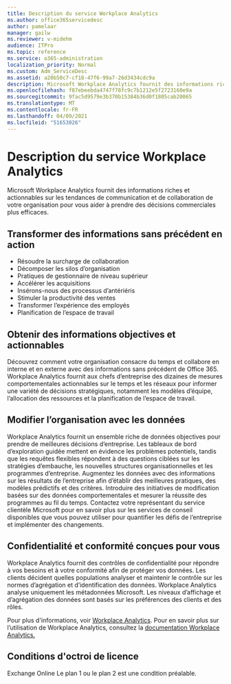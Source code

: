 ```yaml
---
title: Description du service Workplace Analytics
ms.author: office365servicedesc
author: pamelaar
manager: gailw
ms.reviewer: v-midehm
audience: ITPro
ms.topic: reference
ms.service: o365-administration
localization_priority: Normal
ms.custom: Adm_ServiceDesc
ms.assetid: a20b50c7-cf18-47f6-99a7-26d3434cdc9a
description: Microsoft Workplace Analytics fournit des informations riches et actionnables sur les tendances de communication et de collaboration de votre organisation pour vous aider à prendre des décisions commerciales plus efficaces.
ms.openlocfilehash: f87ebeebda4747f78fc9c7b1212e5f2723160e9a
ms.sourcegitcommit: 9fac5d9579e3b370b15384b36d0f1805cab20065
ms.translationtype: MT
ms.contentlocale: fr-FR
ms.lasthandoff: 04/09/2021
ms.locfileid: "51653026"
---
```

# <a name="workplace-analytics-service-description"></a>Description du service Workplace Analytics

Microsoft Workplace Analytics fournit des informations riches et actionnables sur les tendances de communication et de collaboration de votre organisation pour vous aider à prendre des décisions commerciales plus efficaces.

## <a name="transform-unprecedented-insights-into-action"></a>Transformer des informations sans précédent en action

* Résoudre la surcharge de collaboration
* Décomposer les silos d’organisation
* Pratiques de gestionnaire de niveau supérieur
* Accélérer les acquisitions
* Insérons-nous des processus d’antériéris
* Stimuler la productivité des ventes
* Transformer l’expérience des employés
* Planification de l’espace de travail

## <a name="gain-objective-actionable-insights"></a>Obtenir des informations objectives et actionnables

Découvrez comment votre organisation consacre du temps et collabore en interne et en externe avec des informations sans précédent de Office 365. Workplace Analytics fournit aux chefs d’entreprise des dizaines de mesures comportementales actionnables sur le temps et les réseaux pour informer une variété de décisions stratégiques, notamment les modèles d’équipe, l’allocation des ressources et la planification de l’espace de travail.

## <a name="drive-organizational-change-with-data"></a>Modifier l’organisation avec les données

Workplace Analytics fournit un ensemble riche de données objectives pour prendre de meilleures décisions d’entreprise. Les tableaux de bord d’exploration guidée mettent en évidence les problèmes potentiels, tandis que les requêtes flexibles répondent à des questions ciblées sur les stratégies d’embauche, les nouvelles structures organisationnelles et les programmes d’entreprise. Augmentez les données avec des informations sur les résultats de l’entreprise afin d’établir des meilleures pratiques, des modèles prédictifs et des critères. Introduire des initiatives de modification basées sur des données comportementales et mesurer la réussite des programmes au fil du temps. Contactez votre représentant du service clientèle Microsoft pour en savoir plus sur les services de conseil disponibles que vous pouvez utiliser pour quantifier les défis de l’entreprise et implémenter des changements.

## <a name="privacy-and-compliance-designed-for-you"></a>Confidentialité et conformité conçues pour vous

Workplace Analytics fournit des contrôles de confidentialité pour répondre à vos besoins et à votre conformité afin de protéger vos données. Les clients décident quelles populations analyser et maintenir le contrôle sur les normes d’agrégation et d’identification des données. Workplace Analytics analyse uniquement les métadonnées Microsoft. Les niveaux d’affichage et d’agrégation des données sont basés sur les préférences des clients et des rôles.

Pour plus d'informations, voir [Workplace Analytics](https://go.microsoft.com/fwlink/?linkid=852492). Pour en savoir plus sur l’utilisation de Workplace Analytics, consultez la [documentation Workplace Analytics.](/workplace-analytics/)
  
## <a name="licensing-requirements"></a>Conditions d'octroi de licence

Exchange Online Le plan 1 ou le plan 2 est une condition préalable.